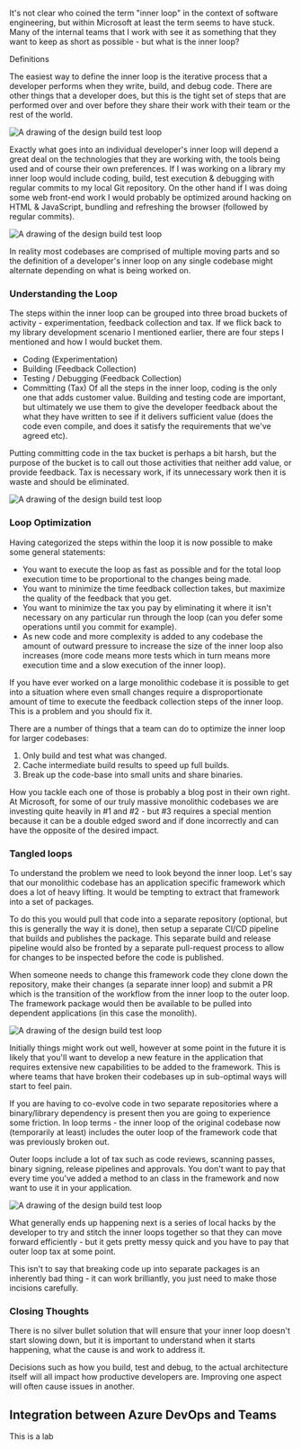 It's not clear who coined the term "inner loop" in the context of software engineering, but within Microsoft at least the term seems to have stuck. Many of the internal teams that I work with see it as something that they want to keep as short as possible - but what is the inner loop?

Definitions

The easiest way to define the inner loop is the iterative process that a developer performs when they write, build, and debug code. There are other things that a developer does, but this is the tight set of steps that are performed over and over before they share their work with their team or the rest of the world.

![A drawing of the design build test loop](../media/2-inner-loop.png)

Exactly what goes into an individual developer's inner loop will depend a great deal on the technologies that they are working with, the tools being used and of course their own preferences. If I was working on a library my inner loop would include coding, build, test execution & debugging with regular commits to my local Git repository. On the other hand if I was doing some web front-end work I would probably be optimized around hacking on HTML & JavaScript, bundling and refreshing the browser (followed by regular commits).

![A drawing of the design build test loop](../media/2-inner-loop-2.png)

In reality most codebases are comprised of multiple moving parts and so the definition of a developer's inner loop on any single codebase might alternate depending on what is being worked on.

### Understanding the Loop

The steps within the inner loop can be grouped into three broad buckets of activity - experimentation, feedback collection and tax. If we flick back to my library development scenario I mentioned earlier, there are four steps I mentioned and how I would bucket them.

- Coding (Experimentation)
- Building (Feedback Collection)
- Testing / Debugging (Feedback Collection)
- Committing (Tax)
Of all the steps in the inner loop, coding is the only one that adds customer value. Building and testing code are important, but ultimately we use them to give the developer feedback about the what they have written to see if it delivers sufficient value (does the code even compile, and does it satisfy the requirements that we've agreed etc).

Putting committing code in the tax bucket is perhaps a bit harsh, but the purpose of the bucket is to call out those activities that neither add value, or provide feedback. Tax is necessary work, if its unnecessary work then it is waste and should be eliminated.

![A drawing of the design build test loop](../media/2-inner-loop-3.png)

### Loop Optimization

Having categorized the steps within the loop it is now possible to make some general statements:

- You want to execute the loop as fast as possible and for the total loop execution time to be proportional to the changes being made.
- You want to minimize the time feedback collection takes, but maximize the quality of the feedback that you get.
- You want to minimize the tax you pay by eliminating it where it isn't necessary on any particular run through the loop (can you defer some operations until you commit for example).
- As new code and more complexity is added to any codebase the amount of outward pressure to increase the size of the inner loop also increases (more code means more tests which in turn means more execution time and a slow execution of the inner loop).

If you have ever worked on a large monolithic codebase it is possible to get into a situation where even small changes require a disproportionate amount of time to execute the feedback collection steps of the inner loop. This is a problem and you should fix it.

There are a number of things that a team can do to optimize the inner loop for larger codebases:

1. Only build and test what was changed.
1. Cache intermediate build results to speed up full builds.
1. Break up the code-base into small units and share binaries.

How you tackle each one of those is probably a blog post in their own right. At Microsoft, for some of our truly massive monolithic codebases we are investing quite heavily in #1 and #2 - but #3 requires a special mention because it can be a double edged sword and if done incorrectly and can have the opposite of the desired impact.

### Tangled loops

To understand the problem we need to look beyond the inner loop. Let's say that our monolithic codebase has an application specific framework which does a lot of heavy lifting. It would be tempting to extract that framework into a set of packages.

To do this you would pull that code into a separate repository (optional, but this is generally the way it is done), then setup a separate CI/CD pipeline that builds and publishes the package. This separate build and release pipeline would also be fronted by a separate pull-request process to allow for changes to be inspected before the code is published.

When someone needs to change this framework code they clone down the repository, make their changes (a separate inner loop) and submit a PR which is the transition of the workflow from the inner loop to the outer loop. The framework package would then be available to be pulled into dependent applications (in this case the monolith).

![A drawing of the design build test loop](../media/2-inner-loop-4.png)

Initially things might work out well, however at some point in the future it is likely that you'll want to develop a new feature in the application that requires extensive new capabilities to be added to the framework. This is where teams that have broken their codebases up in sub-optimal ways will start to feel pain.

If you are having to co-evolve code in two separate repositories where a binary/library dependency is present then you are going to experience some friction. In loop terms - the inner loop of the original codebase now (temporarily at least) includes the outer loop of the framework code that was previously broken out.

Outer loops include a lot of tax such as code reviews, scanning passes, binary signing, release pipelines and approvals. You don't want to pay that every time you've added a method to an class in the framework and now want to use it in your application.

![A drawing of the design build test loop](../media/2-inner-loop-5.png)

What generally ends up happening next is a series of local hacks by the developer to try and stitch the inner loops together so that they can move forward efficiently - but it gets pretty messy quick and you have to pay that outer loop tax at some point.

This isn't to say that breaking code up into separate packages is an inherently bad thing - it can work brilliantly, you just need to make those incisions carefully.

### Closing Thoughts

There is no silver bullet solution that will ensure that your inner loop doesn't start slowing down, but it is important to understand when it starts happening, what the cause is and work to address it.

Decisions such as how you build, test and debug, to the actual architecture itself will all impact how productive developers are. Improving one aspect will often cause issues in another.

## Integration between Azure DevOps and Teams

This is a lab
